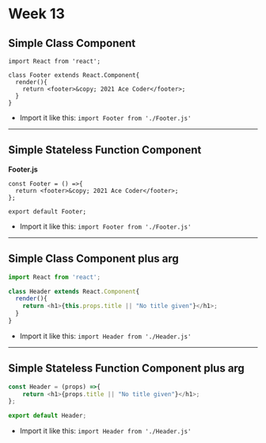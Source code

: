 # Week 13

## Simple Class Component

```
import React from 'react';

class Footer extends React.Component{
  render(){
    return <footer>&copy; 2021 Ace Coder</footer>;
  }
}
```

- Import it like this: `import Footer from './Footer.js'`

<hr>

## Simple Stateless Function Component 

**Footer.js**
```
const Footer = () =>{
  return <footer>&copy; 2021 Ace Coder</footer>;
};

export default Footer;
```

- Import it like this: `import Footer from './Footer.js'`

<hr>

## Simple Class Component plus arg

```js
import React from 'react';

class Header extends React.Component{
  render(){
    return <h1>{this.props.title || "No title given"}</h1>;
  }
}
```

- Import it like this: `import Header from './Header.js'`

<hr>

## Simple Stateless Function Component plus arg

```js
const Header = (props) =>{
    return <h1>{props.title || "No title given"}</h1>;
};

export default Header;
```

- Import it like this: `import Header from './Header.js'`
